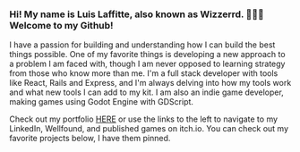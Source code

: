 ### Hi! My name is Luis Laffitte, also known as Wizzerrd. 🧙‍♂️💽 Welcome to my Github!

I have a passion for building and understanding how I can build the best things possible. One of my favorite things is developing a new approach to a problem I am faced with, 
though I am never opposed to learning strategy from those who know more than me. I'm a full stack developer with tools like React, 
Rails and Express, and I'm always delving into how my tools work and what new tools I can add to my kit. I am also an indie game developer, making games using Godot Engine with GDScript.

Check out my portfolio [HERE](https://luislaffitte.netlify.app/) or use the links to the left to navigate to my LinkedIn, Wellfound, and published games on itch.io. You can check out my favorite projects below, I have them pinned.


